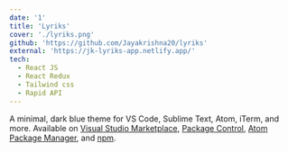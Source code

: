 ```yaml
---
date: '1'
title: 'Lyriks'
cover: './lyriks.png'
github: 'https://github.com/Jayakrishna20/lyriks'
external: 'https://jk-lyriks-app.netlify.app/'
tech:
  - React JS
  - React Redux
  - Tailwind css
  - Rapid API
---
```


A minimal, dark blue theme for VS Code, Sublime Text, Atom, iTerm, and more. Available on [Visual Studio Marketplace](https://marketplace.visualstudio.com/items?itemName=brittanychiang.halcyon-vscode), [Package Control](https://packagecontrol.io/packages/Halcyon%20Theme), [Atom Package Manager](https://atom.io/themes/halcyon-syntax), and [npm](https://www.npmjs.com/package/hyper-halcyon-theme).
